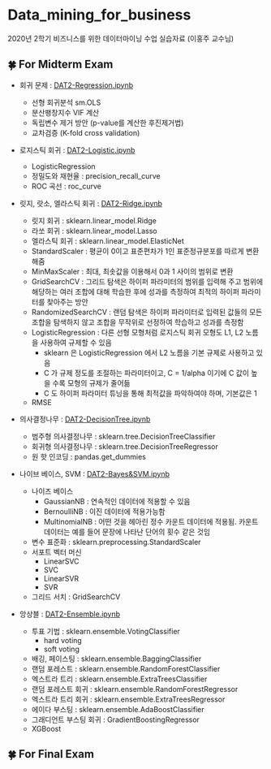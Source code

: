 # Data_mining_for_business
2020년 2학기 비즈니스를 위한 데이터마이닝 수업 실습자료 (이홍주 교수님)    

🍀 For Midterm Exam
---
- 회귀 문제 : [DAT2-Regression.ipynb](https://github.com/J-TKim/Data_mining_for_business/blob/master/DAT2-Regression.ipynb)
  - 선형 회귀분석 sm.OLS
  - 분산팽창지수 VIF 계산
  - 독립변수 제거 방안 (p-value를 계산한 후진제거법)
  - 교차검증 (K-fold cross validation)
  
  
- 로지스틱 회귀 : [DAT2-Logistic.ipynb](https://github.com/J-TKim/Data_mining_for_business/blob/master/DAT2-Logistic.ipynb)
  - LogisticRegression
  - 정밀도와 재현율 : precision_recall_curve
  - ROC 곡선 : roc_curve
   
   
- 릿지, 랏소, 엘라스틱 회귀 : [DAT2-Ridge.ipynb](https://github.com/J-TKim/Data_mining_for_business/blob/master/DAT2-Ridge.ipynb)
  - 릿지 회귀 : sklearn.linear_model.Ridge
  - 라쏘 회귀 : sklearn.linear_model.Lasso
  - 엘라스틱 회귀 : sklearn.linear_model.ElasticNet
  - StandardScaler : 평균이 0이고 표준편차가 1인 표준정규분포를 따르게 변환해줌
  - MinMaxScaler : 최대, 최솟값을 이용해서 0과 1 사이의 범위로 변환
  - GridSearchCV : 그리드 탐색은 하이퍼 파라미터의 범위를 입력해 주고 범위에 해당하는 여러 조합에 대해 학습한 후에 성과를 측정하여 최적의 하이퍼 파라미터를 찾아주는 방안
  - RandomizedSearchCV : 랜덤 탐색은 하이퍼 파라미터로 입력된 값들의 모든 조합을 탐색하지 않고 조합을 무작위로 선정하여 학습하고 성과를 측정함
  - LogisticRegression : 다른 선형 모형처럼 로지스틱 회귀 모형도 L1, L2 노름을 사용하여 규제할 수 있음
    - sklearn 은 LogisticRegression 에서 L2 노름을 기본 규제로 사용하고 있음
    - C 가 규제 정도를 조절하는 파라미터이고, C = 1/alpha 이기에 C 값이 높을 수록 모형의 규제가 줄어듦
    - C 도 하이퍼 파라미터 튜닝을 통해 최적값을 파악하여야 하며, 기본값은 1
  - RMSE


- 의사결정나무 : [DAT2-DecisionTree.ipynb](https://github.com/J-TKim/Data_mining_for_business/blob/master/DAT2-DecisionTree.ipynb)
  - 범주형 의사결정나무 : sklearn.tree.DecisionTreeClassifier
  - 회귀형 의사결정나무 : sklearn.tree.DecisionTreeRegressor
  - 원 핫 인코딩 : pandas.get_dummies


- 나이브 베이스, SVM : [DAT2-Bayes&SVM.ipynb](https://github.com/J-TKim/Data_mining_for_business/blob/master/DAT2-Bayes%26SVM.ipynb)
  - 나이즈 베이스
    - GaussianNB : 연속적인 데이터에 적용할 수 있음
    - BernoulliNB : 이진 데이터에 적용가능함
    - MultinomialNB : 어떤 것을 헤아린 정수 카운트 데이터에 적용됨. 카운트 데이터는 예를 들어 문장에 나타난 단어의 횟수 같은 것임
  - 변수 표준화 : sklearn.preprocessing.StandardScaler
  - 서포트 벡터 머신
    - LinearSVC
    - SVC
    - LinearSVR
    - SVR
  - 그리드 서치 : GridSearchCV
  
  
- 앙상블 : [DAT2-Ensemble.ipynb](https://github.com/J-TKim/Data_mining_for_business/blob/master/DAT2-Ensemble.ipynb)
  - 투표 기법 : sklearn.ensemble.VotingClassifier
    - hard voting
    - soft voting
   - 배깅, 페이스팅 : sklearn.ensemble.BaggingClassifier
   - 랜덤 포레스트 : sklearn.ensemble.RandomForestClassifier
   - 엑스트라 트리 : sklearn.ensemble.ExtraTreesClassifier
   - 랜덤 포레스트 회귀 : sklearn.ensemble.RandomForestRegressor
   - 엑스트라 트리 회귀 : sklearn.ensemble.ExtraTreesRegressor
   - 에이다 부스팅 : sklearn.ensemble.AdaBoostClassifier
   - 그래디언트 부스팅 회귀 : GradientBoostingRegressor
   - XGBoost
  
  
🍀 For Final Exam
---  
